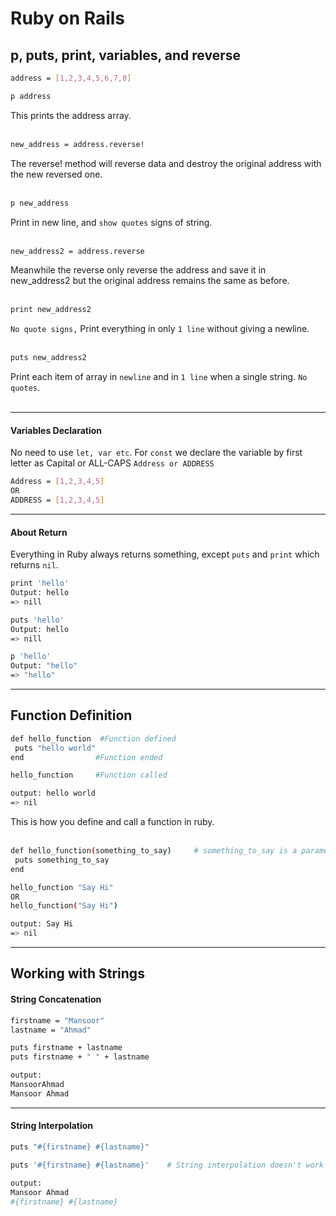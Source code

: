 # Ruby on Rails

## p, puts, print, variables, and reverse
```bash
address = [1,2,3,4,5,6,7,8]
```

```bash
p address 
```
This prints the address array.
<br>
<br>


```bash
new_address = address.reverse! 
```
The reverse! method will reverse data and destroy the original address with the new reversed one.
<br>
<br>

```bash
p new_address  
```
Print in new line, and `show quotes` signs of string.
<br>
<br>

```bash
new_address2 = address.reverse
```
Meanwhile the reverse only reverse the address and save it in new_address2 but the original address remains the same as before.
<br>
<br>

```bash
print new_address2
```
`No quote signs,` Print everything in only `1 line` without giving a newline.
<br>
<br>

```bash
puts new_address2
```
Print each item of array in `newline` and in `1 line` when a single string. `No quotes`.
<br>
<br>
<hr>

#### Variables Declaration

No need to use `let, var etc`. For `const` we declare the variable by first letter as Capital or ALL-CAPS `Address or ADDRESS`
```bash
Address = [1,2,3,4,5]
OR
ADDRESS = [1,2,3,4,5]
```
<hr>


#### About Return

Everything in Ruby always returns something, except `puts` and `print` which returns `nil`.
```bash
print 'hello'
Output: hello
=> nill
```
```bash
puts 'hello'
Output: hello
=> nill
```
```bash
p 'hello'
Output: "hello"
=> "hello"
```

<hr>

## Function Definition

```bash
def hello_function  #Function defined
 puts "hello world"
end                #Function ended

hello_function     #Function called

output: hello world
=> nil
```
This is how you define and call a function in ruby.
<br>
<br>

```bash
def hello_function(something_to_say)     # something_to_say is a parameter
 puts something_to_say
end                

hello_function "Say Hi"
OR
hello_function("Say Hi")

output: Say Hi
=> nil
```
<hr>

## Working with Strings

#### String Concatenation

```bash
firstname = "Mansoor"
lastname = "Ahmad"

puts firstname + lastname
puts firstname + " " + lastname

output: 
MansoorAhmad
Mansoor Ahmad

```
<hr>

#### String Interpolation

```bash
puts "#{firstname} #{lastname}"

puts '#{firstname} #{lastname}'    # String interpolation doesn't work in single quoted commas

output:
Mansoor Ahmad
#{firstname} #{lastname}
```
```bash

```
```bash

```
```bash

```
```bash

```
```bash

```
```bash

```
```bash

```
```bash

```
```bash

```
```bash

```
```bash

```

   